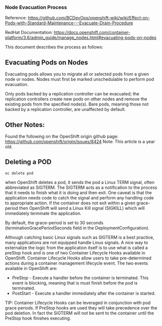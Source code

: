 ### Node Evacuation Process

Reference:
https://github.com/BCDevOps/openshift-wiki/wiki/Effect-on-Pods-with-Standard-Maintenance---Evacuate-Drain-Procedure

RedHat Documentation:
https://docs.openshift.com/container-platform/3.6/admin_guide/manage_nodes.html#evacuating-pods-on-nodes

This document describes the process as follows:

## Evacuating Pods on Nodes
Evacuating pods allows you to migrate all or selected pods from a given node or nodes. Nodes must first be marked unschedulable to perform pod evacuation.

Only pods backed by a replication controller can be evacuated; the replication controllers create new pods on other nodes and remove the existing pods from the specified node(s). Bare pods, meaning those not backed by a replication controller, are unaffected by default.

## Other Notes:
Found the following on the OpenShift origin github page:
https://github.com/openshift/origin/issues/8424
Note: This article is a year old.

## Deleting a POD

``` 
oc delete pod 
```
when OpenShift deletes a pod, it sends the pod a Linux TERM signal, often abbreviated as SIGTERM. The SIGTERM acts as a notification to the process that it needs to finish what it is doing and then exit. One caveat is that the application needs code to catch the signal and perform any handling code to appropriate action. If the container does not exit within a given grace-period then OpenShift will send a Linux Kill signal (SIGKILL) which will immediately terminate the application.

By default, the grace-period is set to 30 seconds (terminationGracePeriodSeconds field in the DeploymentConfiguration).

Although catching basic Linux signals such as SIGTERM is a best practice, many applications are not equipped handle Linux signals. A nice way to externalize the logic from the application itself is to use what is called a preStop hook and is one of two Container Lifecycle Hooks available in OpenShift. Container Lifecycle Hooks allow users to take pre-determined actions during a container management lifecycle event. The two events available in OpenShift are:
* PreStop - Execute a handler before the container is terminated. This event is blocking, meaning that is must finish before the pod is terminated.
* PostStart - Execute a handler immediately after the container is started.
  
TIP:
Container Lifecycle Hooks can be leveraged in conjunction with pod grace periods. If PreStop hooks are used they will take precedence over the pod deletion. In fact the SIGTERM will not be sent to the container until the PreStop hook finishes executing.

